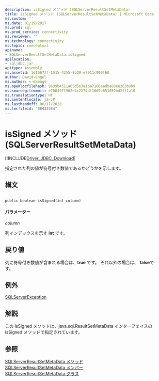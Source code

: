 ```yaml
---
description: isSigned メソッド (SQLServerResultSetMetaData)
title: isSigned メソッド (SQLServerResultSetMetaData) | Microsoft Docs
ms.custom: ''
ms.date: 01/19/2017
ms.prod: sql
ms.prod_service: connectivity
ms.reviewer: ''
ms.technology: connectivity
ms.topic: conceptual
apiname:
- SQLServerResultSetMetaData.isSigned
apilocation:
- sqljdbc.jar
apitype: Assembly
ms.assetid: 1d16672f-1515-4255-8b20-e7911c999f60
author: David-Engel
ms.author: v-daenge
ms.openlocfilehash: 9639b4511a65d563a1ba7168aadbe80ee363b8b9
ms.sourcegitcommit: e700497f962e4c2274df16d9e651059b42ff1a10
ms.translationtype: HT
ms.contentlocale: ja-JP
ms.lasthandoff: 08/17/2020
ms.locfileid: "88433384"
---
```

# <a name="issigned-method-sqlserverresultsetmetadata"></a>isSigned メソッド (SQLServerResultSetMetaData)
[!INCLUDE[Driver_JDBC_Download](../../../includes/driver_jdbc_download.md)]

  指定された列の値が符号付き数値であるかどうかを示します。  
  
## <a name="syntax"></a>構文  
  
```  
  
public boolean isSigned(int column)  
```  
  
#### <a name="parameters"></a>パラメーター  
 *column*  
  
 列インデックスを示す **int** です。  
  
## <a name="return-value"></a>戻り値  
 列に符号付き数値が含まれる場合は、**true** です。 それ以外の場合は、 **false**です。  
  
## <a name="exceptions"></a>例外  
 [SQLServerException](../../../connect/jdbc/reference/sqlserverexception-class.md)  
  
## <a name="remarks"></a>解説  
 この isSigned メソッドは、java.sql.ResultSetMetaData インターフェイスの isSigned メソッドで指定されています。  
  
## <a name="see-also"></a>参照  
 [SQLServerResultSetMetaData メソッド](../../../connect/jdbc/reference/sqlserverresultsetmetadata-methods.md)   
 [SQLServerResultSetMetaData メンバー](../../../connect/jdbc/reference/sqlserverresultsetmetadata-members.md)   
 [SQLServerResultSetMetaData クラス](../../../connect/jdbc/reference/sqlserverresultsetmetadata-class.md)  
  
  
